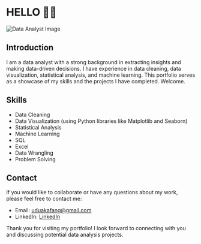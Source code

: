 # HELLO 🙋‍♀️

![Data Analyst Image](images/data_analyst_image.png)

## Introduction

I am a  data analyst with a strong background in extracting insights and making data-driven decisions. I have experience in data cleaning, data visualization, statistical analysis, and machine learning. This portfolio serves as a showcase of my skills and the projects I have completed.
Welcome.


## Skills

- Data Cleaning
- Data Visualization (using Python libraries like Matplotlib and Seaborn)
- Statistical Analysis
- Machine Learning
- SQL
- Excel
- Data Wrangling
- Problem Solving

## Contact

If you would like to collaborate or have any questions about my work, please feel free to contact me:
- Email: uduakafang@gmail.com
- LinkedIn: [LinkedIn](https://www.linkedin.com/in/uduakafang)

Thank you for visiting my portfolio! I look forward to connecting with you and discussing potential data analysis projects.
